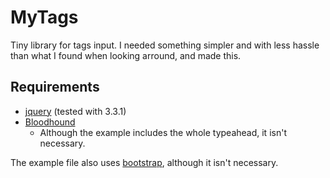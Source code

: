 # MyTags

Tiny library for tags input.
I needed something simpler and with less hassle than what I found when looking arround, and made this.

## Requirements

* [jquery](https://jquery.com/) (tested with 3.3.1)
* [Bloodhound](https://github.com/twitter/typeahead.js)
    * Although the example includes the whole typeahead, it isn't necessary.

The example file also uses [bootstrap](https://getbootstrap.com/), although it isn't necessary.


